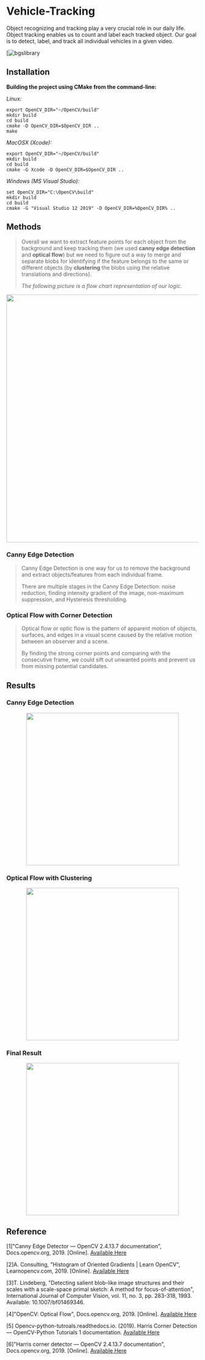 # Vehicle-Tracking

Object recognizing and tracking play a very crucial role in our daily life. Object tracking enables us to count and label each tracked object. Our goal is to detect, label, and track all individual vehicles in a given video.

[![bgslibrary](https://github.com/kenanlv/Vehicle-Tracking/blob/master/imgs/demo.gif)

## Installation

**Building the project using CMake from the command-line:**

_Linux:_

    export OpenCV_DIR="~/OpenCV/build"
    mkdir build
    cd build
    cmake -D OpenCV_DIR=$OpenCV_DIR ..
    make 

_MacOSX (Xcode):_

    export OpenCV_DIR="~/OpenCV/build"
    mkdir build
    cd build
    cmake -G Xcode -D OpenCV_DIR=$OpenCV_DIR ..    

_Windows (MS Visual Studio):_

    set OpenCV_DIR="C:\OpenCV\build"
    mkdir build
    cd build
    cmake -G "Visual Studio 12 2019" -D OpenCV_DIR=%OpenCV_DIR% ..  


## Methods

> Overall we want to extract feature points for each object from the background and keep tracking them (we used **canny edge detection** and **optical flow**) but we need to figure out a way to merge and separate blobs for identifying if the feature belongs to the same or different objects (by **clustering** the blobs using the relative translations and directions). 
>
>_The following picture is a flow chart representation of our logic._


<p align="center">
<a  href="https://www.vrpcommute.tk">
       <img align="center" height=650 src="https://github.com/kenanlv/Vehicle-Tracking/blob/master/imgs/flowChart.JPG">
   </a>
 <p/>

### Canny Edge Detection

> Canny Edge Detection is one way for us to remove the background and extract objects/features from each individual frame. 
>
> There are multiple stages in the Canny Edge Detection: noise reduction, finding intensity gradient of the image, non-maximum suppression, and Hysteresis thresholding. 

### Optical Flow with Corner Detection

> Optical flow or optic flow is the pattern of apparent motion of objects, surfaces, and edges in a visual scene caused by the relative motion between an observer and a scene. 
> 
> By finding the strong corner points and comparing with the consecutive frame, we could sift out unwanted points and prevent us from missing potential candidates.

## Results

### Canny Edge Detection
    
<p align="center">
<a  href="https://www.vrpcommute.tk">
       <img align="center" height=400 src="https://github.com/kenanlv/Vehicle-Tracking/blob/master/imgs/cornerDetection.JPG">
   </a>
 <p/>
    
### Optical Flow with Clustering
    
<p align="center">
<a  href="https://www.vrpcommute.tk">
       <img align="center" height=400 src="https://github.com/kenanlv/Vehicle-Tracking/blob/master/imgs/opticalFlowCluster.JPG">
   </a>
 <p/>
 
### Final Result

<p align="center">
<a  href="https://www.vrpcommute.tk">
       <img align="center" height=400 src="https://github.com/kenanlv/Vehicle-Tracking/blob/master/imgs/result.JPG">
   </a>
 <p/>


## Reference

[1]"Canny Edge Detector — OpenCV 2.4.13.7 documentation", Docs.opencv.org, 2019. [Online]. [Available Here](https://docs.opencv.org/2.4/doc/tutorials/imgproc/imgtrans/canny_detector/canny_detector.html)

[2]A. Consulting, "Histogram of Oriented Gradients | Learn OpenCV", Learnopencv.com, 2019. [Online]. [Available Here](https://www.learnopencv.com/histogram-of-oriented-gradients/)

[3]T. Lindeberg, "Detecting salient blob-like image structures and their scales with a scale-space primal sketch: A method for focus-of-attention", International Journal of Computer Vision, vol. 11, no. 3, pp. 283-318, 1993. Available: 10.1007/bf01469346.

[4]"OpenCV: Optical Flow", Docs.opencv.org, 2019. [Online]. [Available Here](https://docs.opencv.org/3.4/d4/dee/tutorial_optical_flow.html)

[5] Opencv-python-tutroals.readthedocs.io. (2019). Harris Corner Detection — OpenCV-Python Tutorials 1 documentation. [Available Here](https://opencv-python-tutroals.readthedocs.io/en/latest/py_tutorials/py_feature2d/py_features_harris/py_features_harris.html)

[6]"Harris corner detector — OpenCV 2.4.13.7 documentation", Docs.opencv.org, 2019. [Online]. [Available Here](https://docs.opencv.org/2.4/doc/tutorials/features2d/trackingmotion/harris_detector/harris_detector.html)
